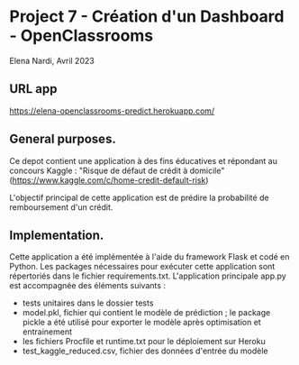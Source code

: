 # Project 7 - Création d'un Dashboard - OpenClassrooms
Elena Nardi, Avril 2023

## URL app
https://elena-openclassrooms-predict.herokuapp.com/

## General purposes.
Ce depot contient une application à des fins éducatives et répondant au concours Kaggle :
"Risque de défaut de crédit à domicile" (https://www.kaggle.com/c/home-credit-default-risk)

L'objectif principal de cette application est de prédire la probabilité de remboursement d'un crédit.


## Implementation.

Cette application a été implémentée à l'aide du framework Flask et codé en Python. Les packages nécessaires pour exécuter cette application sont répertoriés dans le fichier requirements.txt. L'application principale app.py est accompagnée des éléments suivants :
 - tests unitaires dans le dossier tests
 - model.pkl, fichier qui contient le modèle de prédiction ; le package pickle a été utilisé pour exporter le modèle après optimisation et entrainement
 - les fichiers Procfile et runtime.txt pour le déploiement sur Heroku
 - test_kaggle_reduced.csv, fichier des données d'entrée du modèle




